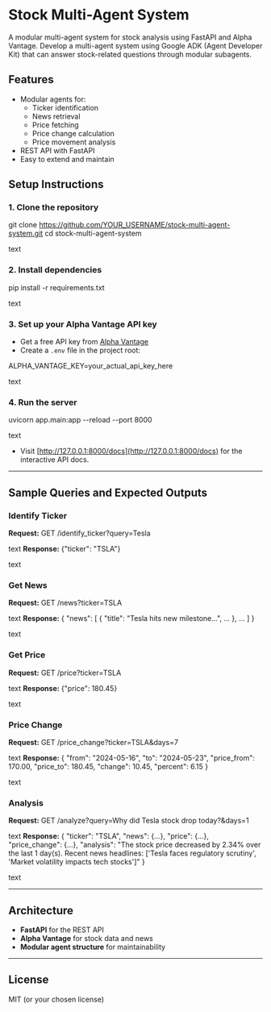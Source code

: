 
# Stock Multi-Agent System

A modular multi-agent system for stock analysis using FastAPI and Alpha Vantage.
Develop a multi-agent system using Google ADK (Agent Developer Kit) that can answer 
stock-related questions through modular subagents.

## Features

- Modular agents for:
  - Ticker identification
  - News retrieval
  - Price fetching
  - Price change calculation
  - Price movement analysis
- REST API with FastAPI
- Easy to extend and maintain

## Setup Instructions

### 1. Clone the repository

git clone https://github.com/YOUR_USERNAME/stock-multi-agent-system.git
cd stock-multi-agent-system

text

### 2. Install dependencies

pip install -r requirements.txt

text

### 3. Set up your Alpha Vantage API key

- Get a free API key from [Alpha Vantage](https://www.alphavantage.co/support/#api-key)
- Create a `.env` file in the project root:

ALPHA_VANTAGE_KEY=your_actual_api_key_here

text

### 4. Run the server

uvicorn app.main:app --reload --port 8000

text

- Visit [http://127.0.0.1:8000/docs](http://127.0.0.1:8000/docs) for the interactive API docs.

---

## Sample Queries and Expected Outputs

### Identify Ticker

**Request:**
GET /identify_ticker?query=Tesla

text
**Response:**
{"ticker": "TSLA"}

text

### Get News

**Request:**
GET /news?ticker=TSLA

text
**Response:**
{
"news": [
{ "title": "Tesla hits new milestone...", ... },
...
]
}

text

### Get Price

**Request:**
GET /price?ticker=TSLA

text
**Response:**
{"price": 180.45}

text

### Price Change

**Request:**
GET /price_change?ticker=TSLA&days=7

text
**Response:**
{
"from": "2024-05-16",
"to": "2024-05-23",
"price_from": 170.00,
"price_to": 180.45,
"change": 10.45,
"percent": 6.15
}

text

### Analysis

**Request:**
GET /analyze?query=Why did Tesla stock drop today?&days=1

text
**Response:**
{
"ticker": "TSLA",
"news": {...},
"price": {...},
"price_change": {...},
"analysis": "The stock price decreased by 2.34% over the last 1 day(s). Recent news headlines: ['Tesla faces regulatory scrutiny', 'Market volatility impacts tech stocks']"
}

text

---

## Architecture

- **FastAPI** for the REST API
- **Alpha Vantage** for stock data and news
- **Modular agent structure** for maintainability


---

## License

MIT (or your chosen license)
